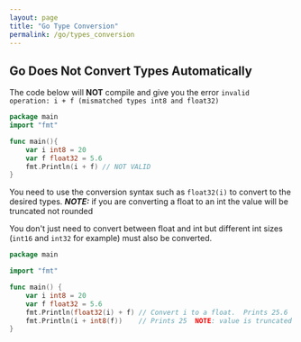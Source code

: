 ```yaml
---
layout: page
title: "Go Type Conversion"
permalink: /go/types_conversion
---
```


## Go Does Not Convert Types Automatically

The code below will **NOT** compile and give you the error `invalid operation: i + f (mismatched types int8 and float32)`

```go
package main
import "fmt"

func main(){
    var i int8 = 20
    var f float32 = 5.6
    fmt.Println(i + f) // NOT VALID
}
```

You need to use the conversion syntax such as `float32(i)` to convert to the desired types.  ***NOTE:*** if you are converting a float to an int the value will be truncated not rounded

You don't just need to convert between float and int but different int sizes (`int16` and `int32` for example) must also be converted.

```go
package main

import "fmt"

func main() {
    var i int8 = 20
    var f float32 = 5.6
    fmt.Println(float32(i) + f) // Convert i to a float.  Prints 25.6
    fmt.Println(i + int8(f))    // Prints 25  NOTE: value is truncated not rounded
}
```
